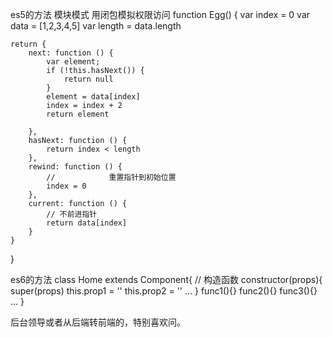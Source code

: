 es5的方法
模块模式 用闭包模拟权限访问
function Egg() {
    var index = 0
    var data = [1,2,3,4,5]
    var length = data.length

    return {
        next: function () {
            var element;
            if (!this.hasNext()) {
                return null
            }
            element = data[index]
            index = index + 2
            return element

        },
        hasNext: function () {
            return index < length
        },
        rewind: function () {
            //            重置指针到初始位置
            index = 0
        },
        current: function () {
            // 不前进指针
            return data[index]
        }
    }
}
    
    

es6的方法
class Home extends Component{
// 构造函数 
    constructor(props){
      super(props)
      this.prop1 = ''
      this.prop2 = ''
      ...
    }
    func1(){}
    func2(){}
    func3(){}
    ...
}

后台领导或者从后端转前端的，特别喜欢问。
